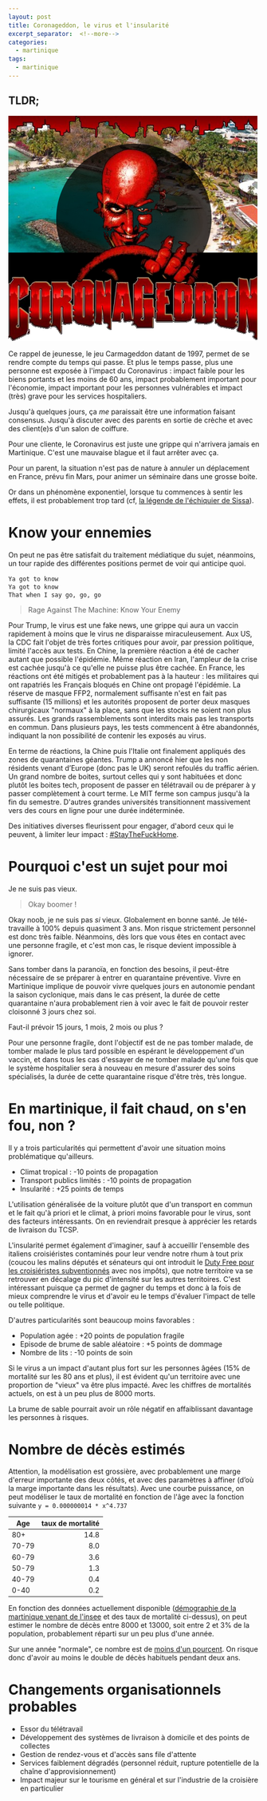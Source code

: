 ```yaml
---
layout: post
title: Coronageddon, le virus et l'insularité
excerpt_separator:  <!--more-->
categories:
  - martinique
tags:
  - martinique
---
```

## TLDR;

![Coronavirus ou Carmageddon, pourquoi choisir ?. Licence CC](/images/coronageddon.png)

Ce rappel de jeunesse, le jeu Carmageddon datant de 1997, permet de se rendre compte du temps qui passe. Et plus le temps passe, plus une personne est exposée à l'impact du Coronavirus : impact faible pour les biens portants et les moins de 60 ans, impact probablement important pour l'économie, impact important pour les personnes vulnérables et impact (très) grave pour les services hospitaliers.

Jusqu'à quelques jours, ça _me_ paraissait être une information faisant consensus. Jusqu'à discuter avec des parents en sortie de crèche et avec des client(e)s d'un salon de coiffure.

<!--more-->

Pour une cliente, le Coronavirus est juste une grippe qui n'arrivera jamais en Martinique. C'est une mauvaise blague et il faut arrêter avec ça.

Pour un parent, la situation n'est pas de nature à annuler un déplacement en France, prévu fin Mars, pour animer un séminaire dans une grosse boite.

Or dans un phénomène exponentiel, lorsque tu commences à sentir les effets, il est probablement trop tard (cf, [la légende de l'échiquier de Sissa](https://fr.wikipedia.org/wiki/Probl%C3%A8me_de_l%27%C3%A9chiquier_de_Sissa)).

# Know your ennemies

On peut ne pas être satisfait du traitement médiatique du sujet, néanmoins, un tour rapide des différentes positions permet de voir qui anticipe quoi.

```
Ya got to know
Ya got to know
That when I say go, go, go
```
> Rage Against The Machine: Know Your Enemy

Pour Trump, le virus est une fake news, une grippe qui aura un vaccin rapidement à moins que le virus ne disparaisse miraculeusement. Aux US, la CDC fait l'objet de très fortes critiques pour avoir, par pression politique, limité l'accès aux tests.
En Chine, la première réaction a été de cacher autant que possible l'épidémie. Même réaction en Iran, l'ampleur de la crise est cachée jusqu'à ce qu'elle ne puisse plus être cachée.
En France, les réactions ont été mitigés et probablement pas à la hauteur : les militaires qui ont rapatriés les Français bloqués en Chine ont propagé l'épidémie. La réserve de masque FFP2, normalement suffisante n'est en fait pas suffisante (15 millions) et les autorités proposent de porter deux masques chirurgicaux "normaux" à la place, sans que les stocks ne soient non plus assurés. Les grands rassemblements sont interdits mais pas les transports en commun.
Dans plusieurs pays, les tests commencent à être abandonnés, indiquant la non possibilité de contenir les exposés au virus.

En terme de réactions, la Chine puis l'Italie ont finalement appliqués des zones de quarantaines géantes.
Trump a annoncé hier que les non résidents venant d’Europe (donc pas le UK) seront refoulés du traffic aérien.
Un grand nombre de boites, surtout celles qui y sont habituées et donc plutôt les boites tech, proposent de passer en télétravail ou de préparer à y passer complètement à court terme.
Le MIT ferme son campus jusqu'à la fin du semestre. D'autres grandes universités transitionnent massivement vers des cours en ligne pour une durée indéterminée.

Des initiatives diverses fleurissent pour engager, d'abord ceux qui le peuvent, à limiter leur impact : [#StayTheFuckHome](https://staythefuckhome.com/).


# Pourquoi c'est un sujet pour moi
Je ne suis pas vieux.
> Okay boomer !

Okay noob, je ne suis pas _si_ vieux. Globalement en bonne santé.
Je télé-travaille à 100% depuis quasiment 3 ans.
Mon risque strictement personnel est donc très faible.
Néanmoins, dès lors que vous êtes en contact avec une personne fragile, et c'est mon cas, le risque devient impossible à ignorer.

Sans tomber dans la paranoïa, en fonction des besoins, il peut-être nécessaire de se préparer à entrer en quarantaine préventive.
Vivre en Martinique implique de pouvoir vivre quelques jours en autonomie pendant la saison cyclonique, mais dans le cas présent, la durée de cette quarantaine n'aura probablement rien à voir avec le fait de pouvoir rester cloisonné 3 jours chez soi.

Faut-il prévoir 15 jours, 1 mois, 2 mois ou plus ?

Pour une personne fragile, dont l'objectif est de ne pas tomber malade, de tomber malade le plus tard possible en espérant le développement d'un vaccin, et dans tous les cas d'essayer de ne tomber malade qu'une fois que le système hospitalier sera à nouveau en mesure d'assurer des soins spécialisés, la durée de cette quarantaine risque d'être très, très longue.


# En martinique, il fait chaud, on s'en fou, non ?

Il y a trois particularités qui permettent d'avoir une situation moins problématique qu'ailleurs.
- Climat tropical : -10 points de propagation
- Transport publics limités : -10 points de propagation
- Insularité : +25 points de temps

L'utilisation généralisée de la voiture plutôt que d'un transport en commun et le fait qu'à priori et le climat, à priori moins favorable pour le virus, sont des facteurs intéressants. On en reviendrait presque à apprécier les retards de livraison du TCSP.

L'insularité permet également d'imaginer, sauf à accueillir l'ensemble des italiens croisiéristes contaminés pour leur vendre notre rhum à tout prix (coucou les malins députés et sénateurs qui ont introduit le [Duty Free pour les croisiéristes subventionnés](/tourisme/2019/11/26/dutyfree-la-niche-fiscale-de-la-resignation.html) avec nos impôts), que notre territoire va se retrouver en décalage du pic d'intensité sur les autres territoires. C'est intéressant puisque ça permet de gagner du temps et donc à la fois de mieux comprendre le virus et d'avoir eu le temps d'évaluer l'impact de telle ou telle politique.

D'autres particularités sont beaucoup moins favorables :
- Population agée : +20 points de population fragile
- Episode de brume de sable aléatoire : +5 points de dommage
- Nombre de lits : -10 points de soin

Si le virus a un impact d'autant plus fort sur les personnes âgées (15% de mortalité sur les 80 ans et plus), il est évident qu'un territoire avec une proportion de "vieux" va être plus impacté. Avec les chiffres de mortalités actuels, on est à un peu plus de 8000 morts.

La brume de sable pourrait avoir un rôle négatif en affaiblissant davantage les personnes à risques.


# Nombre de décès estimés

Attention, la modélisation est grossière, avec probablement une marge d'erreur importante des deux côtés, et avec des paramètres à affiner (d’où la marge importante dans les résultats).
Avec une courbe puissance, on peut modéliser le taux de mortalité en fonction de l'âge avec la fonction suivante `y = 0.000000014 * x^4.737`

Age   | taux de mortalité
------|----:
80+   | 14.8
70-79 |  8.0
60-79 |  3.6
50-79 |  1.3
40-79 |  0.4
0-40  |  0.2


En fonction des données actuellement disponible ([démographie de la martinique venant de l'insee](https://www.insee.fr/fr/statistiques/3695641#titre-bloc-4) et des taux de mortalité ci-dessus), on peut estimer le nombre de décès entre 8000 et 13000, soit entre 2 et 3% de la population, probablement réparti sur un peu plus d'une année.


Sur une année "normale", ce nombre est de [moins d'un pourcent](https://www.insee.fr/fr/statistiques/3695641#titre-bloc-4).
On risque donc d'avoir au moins le double de décès habituels pendant deux ans.


# Changements organisationnels probables
- Essor du télétravail
- Développement des systèmes de livraison à domicile et des points de collectes
- Gestion de rendez-vous et d'accès sans file d'attente
- Services faiblement dégradés (personnel réduit, rupture potentielle de la chaîne d'approvisionnement)
- Impact majeur sur le tourisme en général et sur l'industrie de la croisière en particulier

